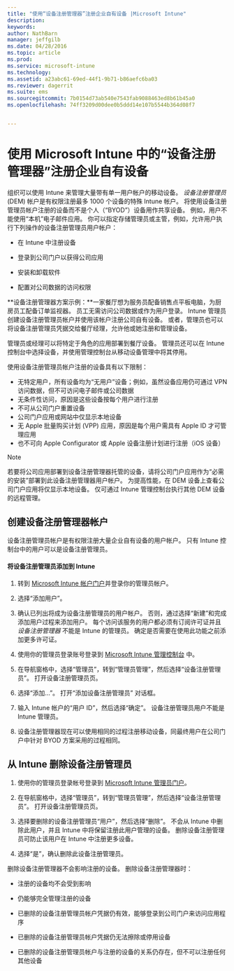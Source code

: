 ```yaml
---
title: "使用“设备注册管理器”注册企业自有设备 |Microsoft Intune"
description: 
keywords: 
author: NathBarn
manager: jeffgilb
ms.date: 04/28/2016
ms.topic: article
ms.prod: 
ms.service: microsoft-intune
ms.technology: 
ms.assetid: a23abc61-69ed-44f1-9b71-b86aefc6ba03
ms.reviewer: dagerrit
ms.suite: ems
ms.sourcegitcommit: 7b0154d73ab540e7543fab9088463ed8b61b45a0
ms.openlocfilehash: 74ff3209d00dee0b5ddd14e107b5544b364d08f7


---
```



# 使用 Microsoft Intune 中的“设备注册管理器”注册企业自有设备
组织可以使用 Intune 来管理大量带有单一用户帐户的移动设备。 *设备注册管理员* (DEM) 帐户是有权限注册最多 1000 个设备的特殊 Intune 帐户。 将使用设备注册管理员帐户注册的设备而不是个人（“BYOD”）设备用作共享设备。 例如，用户不能使用“本机”电子邮件应用。 你可以指定存储管理员或主管，例如，允许用户执行下列操作的设备注册管理员用户帐户：

-   在 Intune 中注册设备

-   登录到公司门户以获得公司应用

-   安装和卸载软件

-   配置对公司数据的访问权限


**设备注册管理器方案示例：**一家餐厅想为服务员配备销售点平板电脑，为厨房员工配备订单监视器。 员工无需访问公司数据或作为用户登录。 Intune 管理员创建设备注册管理员帐户并使用该帐户注册公司自有设备。 或者，管理员也可以将设备注册管理员凭据交给餐厅经理，允许他或她注册和管理设备。

管理员或经理可以将特定于角色的应用部署到餐厅设备。 管理员还可以在 Intune 控制台中选择设备，并使用管理控制台从移动设备管理中将其停用。

使用设备注册管理员帐户注册的设备具有以下限制：
  - 无特定用户，所有设备均为“无用户”设备；例如，虽然设备应用仍可通过 VPN 访问数据，但不可访问电子邮件或公司数据
  - 无条件性访问，原因是这些设备按每个用户进行注册
  - 不可从公司门户重置设备
  - 公司门户应用或网站中仅显示本地设备
  - 无 Apple 批量购买计划 (VPP) 应用，原因是每个用户需具有 Apple ID 才可管理应用
  - 也不可向 Apple Configurator 或 Apple 设备注册计划进行注册（iOS 设备）

> [!NOTE]
> 若要将公司应用部署到设备注册管理器托管的设备，请将公司门户应用作为“必需的安装”部署到此设备注册管理器用户帐户。
> 为提高性能，在 DEM 设备上查看公司门户应用将仅显示本地设备。 仅可通过 Intune 管理控制台执行其他 DEM 设备的远程管理。

## 创建设备注册管理器帐户
设备注册管理员帐户是有权限注册大量企业自有设备的用户帐户。 只有 Intune 控制台中的用户可以是设备注册管理员。

#### 将设备注册管理员添加到 Intune

1.  转到 [Microsoft Intune 帐户门户](http://go.microsoft.com/fwlink/?LinkId=698854)并登录你的管理员帐户。

2.  选择“添加用户”。

3.  确认已列出将成为设备注册管理员的用户帐户。 否则，通过选择“新建”和完成添加用户过程来添加用户。 每个访问该服务的用户都必须有订阅许可证并且 *设备注册管理器* 不能是 Intune 的管理员。 确定是否需要在使用此功能之前添加更多许可证。

4.  使用你的管理员登录账号登录到 [Microsoft Intune 管理控制台](http://manage.microsoft.com) 中。

5.  在导航窗格中，选择“管理员”，转到“管理员管理”，然后选择“设备注册管理员”。 打开设备注册管理员页。

6.  选择“添加…”。 打开“添加设备注册管理员”  对话框。

7.  输入 Intune 帐户的“用户 ID”，然后选择“确定”。 设备注册管理员用户不能是 Intune 管理员。

8.  设备注册管理器现在可以使用相同的过程注册移动设备，同最终用户在公司门户中针对 BYOD 方案采用的过程相同。

## 从 Intune 删除设备注册管理员

1.  使用你的管理员登录帐号登录到 [Microsoft Intune 管理员门户](http://manage.microsoft.com)。

2.  在导航窗格中，选择“管理员”，转到“管理员管理”，然后选择“设备注册管理员”。 打开设备注册管理员页。

3.  选择要删除的设备注册管理员“用户”，然后选择“删除”。 不会从 Intune 中删除此用户，并且 Intune 中将保留注册此用户管理的设备。 删除设备注册管理员可防止该用户在 Intune 中注册更多设备。

4.  选择“是”，确认删除此设备注册管理员。

删除设备注册管理器不会影响注册的设备。 删除设备注册管理器时：

-   注册的设备均不会受到影响

-   仍能够完全管理注册的设备

-   已删除的设备注册管理员帐户凭据仍有效，能够登录到公司门户来访问应用程序

-   已删除的设备注册管理员帐户凭据仍无法擦除或停用设备

-   已删除的设备注册管理员帐户与注册的设备的关系仍存在，但不可以注册任何其他设备


<!--HONumber=Jul16_HO2-->


